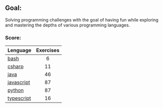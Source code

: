 ## Goal:
Solving programming challenges with the goal of having fun while exploring and mastering the depths of various programming languages.

### Score:
| Lenguage | Exercises |
|---|:---:|
| [bash](/bash) | 6 |
| [csharp](/csharp) | 11 |
| [java](/java) | 46 |
| [javascript](/javascript) | 87 |
| [python](/python) | 87 |
| [typescript](/typescript) | 16 |
